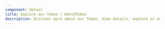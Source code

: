 ```yaml
---
component: Detail
title: Explore our Token | WatchToken
description: Discover more about our Token. View details, explore or add to MetaMask.
---
```

